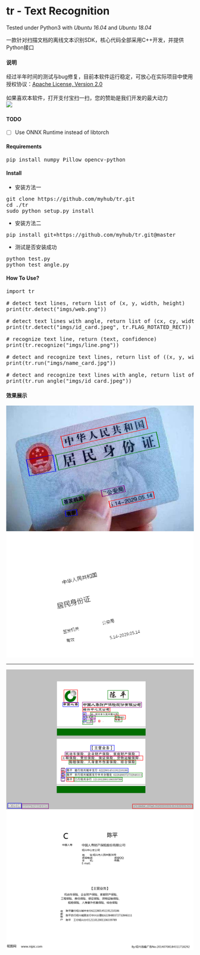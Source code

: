 # tr - Text Recognition 
Tested under Python3 with *Ubuntu 16.04* and *Ubuntu 18.04*

一款针对扫描文档的离线文本识别SDK，核心代码全部采用C++开发，并提供Python接口

#### 说明
经过半年时间的测试与bug修复，目前本软件运行稳定，可放心在实际项目中使用<br>
授权协议：<a href="http://www.apache.org/licenses/LICENSE-2.0.html">Apache License, Version 2.0</a>
<br><br>
如果喜欢本软件，打开支付宝扫一扫，您的赞助是我们开发的最大动力<br>
<img width="50%" src="https://images.cnblogs.com/cnblogs_com/multisilicon/333929/o_200505035053zfb.jpg" />

#### TODO
- [ ] Use ONNX Runtime instead of libtorch

<!--
#### TODO
- [x] 检测带角度的文本框
- [x] 识别部分支持带角度的文本框
- [ ] 优化识别部分代码
- [ ] 支持表格检测
- [ ] 识别英文空格
- [ ] 支持GPU/手机端
-->

#### Requirements
<pre>pip install numpy Pillow opencv-python
</pre>
#### Install
+ 安装方法一
<pre>git clone https://github.com/myhub/tr.git
cd ./tr
sudo python setup.py install
</pre>
+ 安装方法二
<pre>pip install git+https://github.com/myhub/tr.git@master
</pre>
+ 测试是否安装成功
<pre>python test.py
python test_angle.py
</pre>

#### How To Use?
<pre>import tr

# detect text lines, return list of (x, y, width, height)
print(tr.detect("imgs/web.png"))

# detect text lines with angle, return list of (cx, cy, width, height, angle)
print(tr.detect("imgs/id_card.jpeg", tr.FLAG_ROTATED_RECT))

# recognize text line, return (text, confidence)
print(tr.recognize("imgs/line.png"))

# detect and recognize text lines, return list of ((x, y, width, height), text, confidence)
print(tr.run("imgs/name_card.jpg"))

# detect and recognize text lines with angle, return list of ((cx, cy, width, height, angle), text, confidence)
print(tr.run_angle("imgs/id_card.jpeg"))
</pre>


#### 效果展示
<img src="imgs/output/id_card/1.png" />
<img src="imgs/output/id_card/2.png" />
<hr>
<img src="imgs/output/name_card/1.png" />
<img src="imgs/output/name_card/2.png" />
